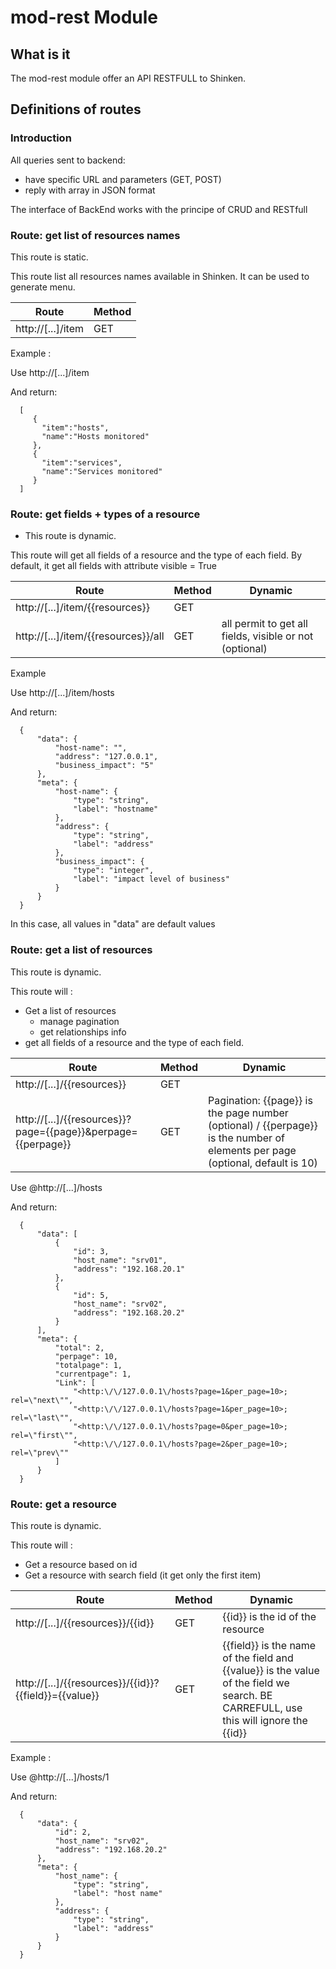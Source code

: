 # mod-rest Module 

## What is it 

The mod-rest module offer an API RESTFULL to Shinken.


## Definitions of routes

### Introduction

All queries sent to backend:

- have specific URL and parameters (GET, POST)
- reply with array in JSON format

The interface of BackEnd works with the principe of CRUD and RESTfull

### Route: get list of resources names

This route is static.

This route list all resources names available in Shinken. It can be used to generate menu.

| Route             | Method |
|-------------------|--------|
| http://[...]/item	| GET    |

Example : 

Use http://[...]/item

And return:

```
  [
     {
       "item":"hosts",
       "name":"Hosts monitored"
     },
     {
       "item":"services",
       "name":"Services monitored"
     }
  ]
```

### Route: get fields + types of a resource

* This route is dynamic.

This route will get all fields of a resource and the type of each field. By default, it get all fields with attribute visible = True

| Route	                             | Method	|  Dynamic                                                |
|------------------------------------|--------|---------------------------------------------------------|
| http://[...]/item/{{resources}}    |   GET  |           	                                            |  
| http://[...]/item/{{resources}}/all|   GET  | all permit to get all fields, visible or not (optional) |

Example

Use http://[...]/item/hosts

And return:

```
  {
      "data": {
          "host-name": "",
          "address": "127.0.0.1",
          "business_impact": "5" 
      },
      "meta": {
          "host-name": {
              "type": "string",
              "label": "hostname" 
          },
          "address": {
              "type": "string",
              "label": "address" 
          },
          "business_impact": {
              "type": "integer",
              "label": "impact level of business" 
          }
      }
  }
```

In this case, all values in "data" are default values

### Route: get a list of resources

This route is dynamic.

This route will :

- Get a list of resources
  - manage pagination
  - get relationships info
- get all fields of a resource and the type of each field.

| Route                                                        | Method | Dynamic                                                                                                                      |
|--------------------------------------------------------------|--------|------------------------------------------------------------------------------------------------------------------------------|
| http://[...]/{{resources}}                                   |   GET  |                                                                                                                              |     	
| http://[...]/{{resources}}?page={{page}}&perpage={{perpage}} |   GET  |	Pagination: {{page}} is the page number (optional) / {{perpage}} is the number of elements per page (optional, default is 10)|

Use @http://[...]/hosts

And return:

```
  {
      "data": [
          {
              "id": 3,
              "host_name": "srv01",
              "address": "192.168.20.1"
          },
          {
              "id": 5,
              "host_name": "srv02",
              "address": "192.168.20.2"
          }
      ],
      "meta": {
          "total": 2,
          "perpage": 10,
          "totalpage": 1,
          "currentpage": 1,
          "Link": [
              "<http:\/\/127.0.0.1\/hosts?page=1&per_page=10>; rel=\"next\"",
              "<http:\/\/127.0.0.1\/hosts?page=1&per_page=10>; rel=\"last\"",
              "<http:\/\/127.0.0.1\/hosts?page=0&per_page=10>; rel=\"first\"",
              "<http:\/\/127.0.0.1\/hosts?page=2&per_page=10>; rel=\"prev\"" 
          ]
      }
  }
```

### Route: get a resource

This route is dynamic.

This route will :
- Get a resource based on id
- Get a resource with search field (it get only the first item)

| Route                                               |Method|Dynamic                         
|-----------------------------------------------------|------|--------------------------------
|http://[...]/{{resources}}/{{id}}                    |GET   |{{id}} is the id of the resource
|http://[...]/{{resources}}/{{id}}?{{field}}={{value}}|GET   |{{field}} is the name of the field and {{value}} is the value of the field we search. BE CARREFULL, use this will ignore the {{id}}

Example :

Use @http://[...]/hosts/1

And return:

```
  {
      "data": {
          "id": 2,
          "host_name": "srv02",
          "address": "192.168.20.2"
      },
      "meta": {
          "host_name": {
              "type": "string",
              "label": "host name" 
          },
          "address": {
              "type": "string",
              "label": "address" 
          }
      }
  }
```

